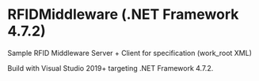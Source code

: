 # RFIDMiddleware (.NET Framework 4.7.2)
Sample RFID Middleware Server + Client for specification (work_root XML)

Build with Visual Studio 2019+ targeting .NET Framework 4.7.2.
